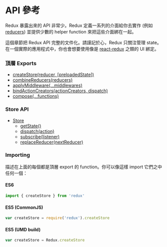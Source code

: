 # API 參考

Redux 暴露出來的 API 非常少。Redux 定義一系列的介面給你去實作 (例如 [reducers](../Glossary.md#reducer)) 並提供少數的 helper function 來把這些介面綁在一起。

這個章節把 Redux API 完整的文件化。請謹記於心，Redux 只關注管理 state。在一個實際的應用程式中，你也會想要使用像是 [react-redux](https://github.com/gaearon/react-redux) 之類的 UI 綁定。

### 頂層 Exports

* [createStore(reducer, [preloadedState])](createStore.md)
* [combineReducers(reducers)](combineReducers.md)
* [applyMiddleware(...middlewares)](applyMiddleware.md)
* [bindActionCreators(actionCreators, dispatch)](bindActionCreators.md)
* [compose(...functions)](compose.md)

### Store API

* [Store](Store.md)
  * [getState()](Store.md#getState)
  * [dispatch(action)](Store.md#dispatch)
  * [subscribe(listener)](Store.md#subscribe)
  * [replaceReducer(nextReducer)](Store.md#replaceReducer)

### Importing

描述在上面的每個都是頂層 export 的 function。你可以像這樣 import 它們之中任何一個：

#### ES6

```js
import { createStore } from 'redux'
```

#### ES5 (CommonJS)

```js
var createStore = require('redux').createStore
```

#### ES5 (UMD build)

```js
var createStore = Redux.createStore
```

